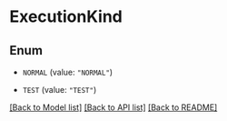# ExecutionKind

## Enum


* `NORMAL` (value: `"NORMAL"`)

* `TEST` (value: `"TEST"`)


[[Back to Model list]](../README.md#documentation-for-models) [[Back to API list]](../README.md#documentation-for-api-endpoints) [[Back to README]](../README.md)


